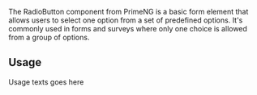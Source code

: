 The RadioButton component from PrimeNG is a basic form element that allows users to select one option from a set of predefined options. It's commonly used in forms and surveys where only one choice is allowed from a group of options.

## Usage
Usage texts goes here
